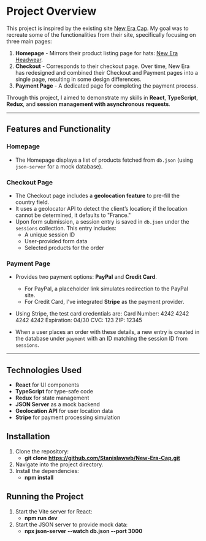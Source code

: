 # Project Overview

This project is inspired by the existing site [New Era Cap](https://www.neweracap.co.uk/). My goal was to recreate some of the functionalities from their site, specifically focusing on three main pages:

1. **Homepage** - Mirrors their product listing page for hats: [New Era Headwear](https://www.neweracap.co.uk/collections/headwear).
2. **Checkout** - Corresponds to their checkout page. Over time, New Era has redesigned and combined their Checkout and Payment pages into a single page, resulting in some design differences.
3. **Payment Page** - A dedicated page for completing the payment process.

Through this project, I aimed to demonstrate my skills in **React**, **TypeScript**, **Redux**, and **session management with asynchronous requests**.

---

## Features and Functionality

### Homepage
- The Homepage displays a list of products fetched from `db.json` (using `json-server` for a mock database).

### Checkout Page
- The Checkout page includes a **geolocation feature** to pre-fill the country field. 
- It uses a geolocator API to detect the client’s location; if the location cannot be determined, it defaults to "France."
- Upon form submission, a session entry is saved in `db.json` under the `sessions` collection. This entry includes:
  - A unique session ID
  - User-provided form data
  - Selected products for the order

### Payment Page
- Provides two payment options: **PayPal** and **Credit Card**.
   - For PayPal, a placeholder link simulates redirection to the PayPal site.
   - For Credit Card, I've integrated **Stripe** as the payment provider.
- Using Stripe, the test card credentials are:
Card Number: 4242 4242 4242 4242
Expiration: 04/30
CVC: 123
ZIP: 12345

- When a user places an order with these details, a new entry is created in the database under `payment` with an ID matching the session ID from `sessions`.

---

## Technologies Used

- **React** for UI components
- **TypeScript** for type-safe code
- **Redux** for state management
- **JSON Server** as a mock backend
- **Geolocation API** for user location data
- **Stripe** for payment processing simulation



## Installation
1. Clone the repository:
   - **git clone https://github.com/Stanislawwb/New-Era-Cap.git**
3. Navigate into the project directory.
4. Install the dependencies:
   - **npm install**


## Running the Project
1. Start the Vite server for React:
    - **npm run dev**
2. Start the JSON server to provide mock data:
    - **npx json-server --watch db.json --port 3000**
